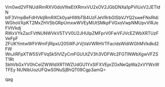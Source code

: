 Vm0wd2VFNUdiRmRXV0doVllteEtXRmxVU2xOV2JGbDNXa1pPVlUxV2JETldN
blF3VmpBeFdHVkljRmRXCk0yaHlWbTB4UzFJeVRrbGlSbVJYQ2sweFNsRldi
WGhoVXpKT2MxZHVSbGRpUmxwWVEyMUtSMkpFVGxoVwpNMUpvVlRJeFVtVkdj
RWxVYkZacFVtNUNWVkV5TVV0U2JHUlpZMFprV0FwVFJVcEZWbXRTUzFVeFpF
ZFUKYmtwWFlrWmFjRlpxU205WFJrVjVaVWRHVTFacldsWldiWGhMVkdkd2FW
WnJiRFpXTW5SVFVqSk5lVlZyCmFGUUtZV3h3VDFWc2FGTlNWbXgwVFZST1Rt
SkhVbGxYV0hCelZWWldXRTlWZUdGU1YxSlFXVEprZGxNeQpWa2xVYWxWTFEy
NUNlbUozUFQwS0NuSjBhQT09Cgp3amQ=

qag